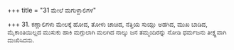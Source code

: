 +++
title = "31 ಮೇಲೆ ಮಗುಳ್ದಾಲಿಗಳ"

+++
31. ಕಣ್ಣಾಲಿಗಳು ಮೇಲಕ್ಕೆ ಹೋದ, ತೋಳು ಚಾಚಿದ, ನೆತ್ತಿಯ ಸುಯ್ಲು ಅಡಗಿದ, ಮುಖ ಬಾಡಿದ, ಮೈಕಾಂತಿಯಿಲ್ಲದ ಮುಸುಕು ಹಾಕಿ ಮಗ್ಗುಲಾಗಿ ಮಲಗಿದ ನಾಲ್ಕು ಜನ ತಮ್ಮಂದಿರನ್ನು ನೋಡಿ ಧರ್ಮಜನು ತೀಕ್ಷ್ಣವಾಗಿ ದುಃಖಿಸಿದನು.